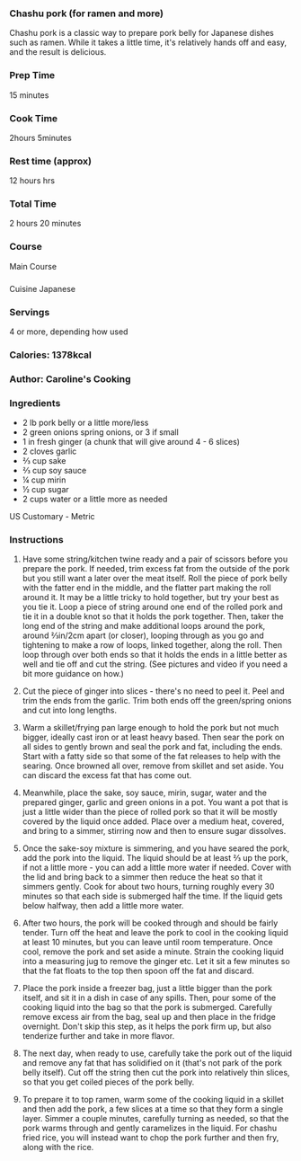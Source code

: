### Chashu pork (for ramen and more)
Chashu pork is a classic way to prepare pork belly for Japanese dishes such as ramen. While it takes a little time, it's relatively hands off and easy, and the result is delicious.

### Prep Time
15 minutes

### Cook Time
2hours 5minutes

### Rest time (approx)
12 hours hrs

### Total Time
2 hours 20 minutes 

### Course
Main Course

###
Cuisine
Japanese 

### Servings
4 or more, depending how used 

### Calories: 1378kcal 

### Author: Caroline's Cooking 


### Ingredients
* 2 lb pork belly or a little more/less
* 2 green onions spring onions, or 3 if small
* 1 in fresh ginger (a chunk that will give around 4 - 6 slices)
* 2 cloves garlic
* ⅔ cup sake
* ⅔ cup soy sauce
* ¼ cup mirin
* ½ cup sugar
* 2 cups water or a little more as needed

US Customary - Metric

### Instructions
1. Have some string/kitchen twine ready and a pair of scissors before you prepare the pork. If needed, trim excess fat from the outside of the pork but you still want a later over the meat itself. Roll the piece of pork belly with the fatter end in the middle, and the flatter part making the roll around it. It may be a little tricky to hold together, but try your best as you tie it. Loop a piece of string around one end of the rolled pork and tie it in a double knot so that it holds the pork together. Then, taker the long end of the string and make additional loops around the pork, around ⅔in/2cm apart (or closer), looping through as you go and tightening to make a row of loops, linked together, along the roll. Then loop through over both ends so that it holds the ends in a little better as well and tie off and cut the string. (See pictures and video if you need a bit more guidance on how.)
   
2. Cut the piece of ginger into slices - there's no need to peel it. Peel and trim the ends from the garlic. Trim both ends off the green/spring onions and cut into long lengths.

3. Warm a skillet/frying pan large enough to hold the pork but not much bigger, ideally cast iron or at least heavy based. Then sear the pork on all sides to gently brown and seal the pork and fat, including the ends. Start with a fatty side so that some of the fat releases to help with the searing. Once browned all over, remove from skillet and set aside. You can discard the excess fat that has come out.

4. Meanwhile, place the sake, soy sauce, mirin, sugar, water and the prepared ginger, garlic and green onions in a pot. You want a pot that is just a little wider than the piece of rolled pork so that it will be mostly covered by the liquid once added. Place over a medium heat, covered, and bring to a simmer, stirring now and then to ensure sugar dissolves.

5. Once the sake-soy mixture is simmering, and you have seared the pork, add the pork into the liquid. The liquid should be at least ⅔ up the pork, if not a little more - you can add a little more water if needed. Cover with the lid and bring back to a simmer then reduce the heat so that it simmers gently. Cook for about two hours, turning roughly every 30 minutes so that each side is submerged half the time. If the liquid gets below halfway, then add a little more water.

6. After two hours, the pork will be cooked through and should be fairly tender. Turn off the heat and leave the pork to cool in the cooking liquid at least 10 minutes, but you can leave until room temperature. Once cool, remove the pork and set aside a minute. Strain the cooking liquid into a measuring jug to remove the ginger etc. Let it sit a few minutes so that the fat floats to the top then spoon off the fat and discard.

7. Place the pork inside a freezer bag, just a little bigger than the pork itself, and sit it in a dish in case of any spills. Then, pour some of the cooking liquid into the bag so that the pork is submerged. Carefully remove excess air from the bag, seal up and then place in the fridge overnight. Don't skip this step, as it helps the pork firm up, but also tenderize further and take in more flavor.

8. The next day, when ready to use, carefully take the pork out of the liquid and remove any fat that has solidified on it (that's not park of the pork belly itself). Cut off the string then cut the pork into relatively thin slices, so that you get coiled pieces of the pork belly.

9. To prepare it to top ramen, warm some of the cooking liquid in a skillet and then add the pork, a few slices at a time so that they form a single layer. Simmer a couple minutes, carefully turning as needed, so that the pork warms through and gently caramelizes in the liquid. For chashu fried rice, you will instead want to chop the pork further and then fry, along with the rice.